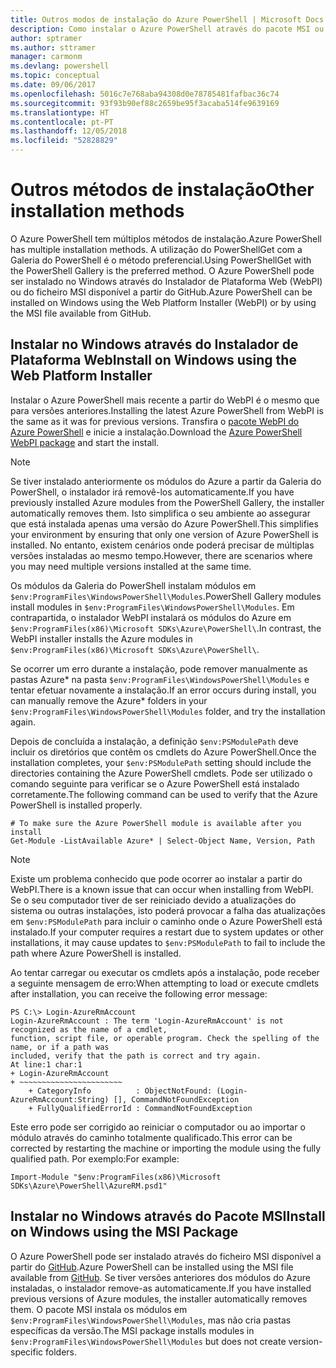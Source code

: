 ```yaml
---
title: Outros modos de instalação do Azure PowerShell | Microsoft Docs
description: Como instalar o Azure PowerShell através do pacote MSI ou do Instalador de Plataforma Web.
author: sptramer
ms.author: sttramer
manager: carmonm
ms.devlang: powershell
ms.topic: conceptual
ms.date: 09/06/2017
ms.openlocfilehash: 5016c7e768aba94308d0e78785481fafbac36c74
ms.sourcegitcommit: 93f93b90ef88c2659be95f3acaba514fe9639169
ms.translationtype: HT
ms.contentlocale: pt-PT
ms.lasthandoff: 12/05/2018
ms.locfileid: "52828829"
---
```

# <a name="other-installation-methods"></a><span data-ttu-id="1fcea-103">Outros métodos de instalação</span><span class="sxs-lookup"><span data-stu-id="1fcea-103">Other installation methods</span></span>

<span data-ttu-id="1fcea-104">O Azure PowerShell tem múltiplos métodos de instalação.</span><span class="sxs-lookup"><span data-stu-id="1fcea-104">Azure PowerShell has multiple installation methods.</span></span> <span data-ttu-id="1fcea-105">A utilização do PowerShellGet com a Galeria do PowerShell é o método preferencial.</span><span class="sxs-lookup"><span data-stu-id="1fcea-105">Using PowerShellGet with the PowerShell Gallery is the preferred method.</span></span> <span data-ttu-id="1fcea-106">O Azure PowerShell pode ser instalado no Windows através do Instalador de Plataforma Web (WebPI) ou do ficheiro MSI disponível a partir do GitHub.</span><span class="sxs-lookup"><span data-stu-id="1fcea-106">Azure PowerShell can be installed on Windows using the Web Platform Installer (WebPI) or by using the MSI file available from GitHub.</span></span>

## <a name="install-on-windows-using-the-web-platform-installer"></a><span data-ttu-id="1fcea-107">Instalar no Windows através do Instalador de Plataforma Web</span><span class="sxs-lookup"><span data-stu-id="1fcea-107">Install on Windows using the Web Platform Installer</span></span>

<span data-ttu-id="1fcea-108">Instalar o Azure PowerShell mais recente a partir do WebPI é o mesmo que para versões anteriores.</span><span class="sxs-lookup"><span data-stu-id="1fcea-108">Installing the latest Azure PowerShell from WebPI is the same as it was for previous versions.</span></span>
<span data-ttu-id="1fcea-109">Transfira o [pacote WebPI do Azure PowerShell](http://aka.ms/webpi-azps) e inicie a instalação.</span><span class="sxs-lookup"><span data-stu-id="1fcea-109">Download the [Azure PowerShell WebPI package](http://aka.ms/webpi-azps) and start the install.</span></span>

> [!NOTE]
> <span data-ttu-id="1fcea-110">Se tiver instalado anteriormente os módulos do Azure a partir da Galeria do PowerShell, o instalador irá removê-los automaticamente.</span><span class="sxs-lookup"><span data-stu-id="1fcea-110">If you have previously installed Azure modules from the PowerShell Gallery, the installer automatically removes them.</span></span> <span data-ttu-id="1fcea-111">Isto simplifica o seu ambiente ao assegurar que está instalada apenas uma versão do Azure PowerShell.</span><span class="sxs-lookup"><span data-stu-id="1fcea-111">This simplifies your environment by ensuring that only one version of Azure PowerShell is installed.</span></span> <span data-ttu-id="1fcea-112">No entanto, existem cenários onde poderá precisar de múltiplas versões instaladas ao mesmo tempo.</span><span class="sxs-lookup"><span data-stu-id="1fcea-112">However, there are scenarios where you may need multiple versions installed at the same time.</span></span>
>
> <span data-ttu-id="1fcea-113">Os módulos da Galeria do PowerShell instalam módulos em `$env:ProgramFiles\WindowsPowerShell\Modules`.</span><span class="sxs-lookup"><span data-stu-id="1fcea-113">PowerShell Gallery modules install modules in `$env:ProgramFiles\WindowsPowerShell\Modules`.</span></span> <span data-ttu-id="1fcea-114">Em contrapartida, o instalador WebPI instalará os módulos do Azure em `$env:ProgramFiles(x86)\Microsoft SDKs\Azure\PowerShell\`.</span><span class="sxs-lookup"><span data-stu-id="1fcea-114">In contrast, the WebPI installer installs the Azure modules in `$env:ProgramFiles(x86)\Microsoft SDKs\Azure\PowerShell\`.</span></span>
>
> <span data-ttu-id="1fcea-115">Se ocorrer um erro durante a instalação, pode remover manualmente as pastas Azure\* na pasta `$env:ProgramFiles\WindowsPowerShell\Modules` e tentar efetuar novamente a instalação.</span><span class="sxs-lookup"><span data-stu-id="1fcea-115">If an error occurs during install, you can manually remove the Azure\* folders in your `$env:ProgramFiles\WindowsPowerShell\Modules` folder, and try the installation again.</span></span>

<span data-ttu-id="1fcea-116">Depois de concluída a instalação, a definição `$env:PSModulePath` deve incluir os diretórios que contêm os cmdlets do Azure PowerShell.</span><span class="sxs-lookup"><span data-stu-id="1fcea-116">Once the installation completes, your `$env:PSModulePath` setting should include the directories containing the Azure PowerShell cmdlets.</span></span> <span data-ttu-id="1fcea-117">Pode ser utilizado o comando seguinte para verificar se o Azure PowerShell está instalado corretamente.</span><span class="sxs-lookup"><span data-stu-id="1fcea-117">The following command can be used to verify that the Azure PowerShell is installed properly.</span></span>

```powershell-interactive
# To make sure the Azure PowerShell module is available after you install
Get-Module -ListAvailable Azure* | Select-Object Name, Version, Path
```

> [!NOTE]
> <span data-ttu-id="1fcea-118">Existe um problema conhecido que pode ocorrer ao instalar a partir do WebPI.</span><span class="sxs-lookup"><span data-stu-id="1fcea-118">There is a known issue that can occur when installing from WebPI.</span></span> <span data-ttu-id="1fcea-119">Se o seu computador tiver de ser reiniciado devido a atualizações do sistema ou outras instalações, isto poderá provocar a falha das atualizações em `$env:PSModulePath` para incluir o caminho onde o Azure PowerShell está instalado.</span><span class="sxs-lookup"><span data-stu-id="1fcea-119">If your computer requires a restart due to system updates or other installations, it may cause updates to `$env:PSModulePath` to fail to include the path where Azure PowerShell is installed.</span></span>

<span data-ttu-id="1fcea-120">Ao tentar carregar ou executar os cmdlets após a instalação, pode receber a seguinte mensagem de erro:</span><span class="sxs-lookup"><span data-stu-id="1fcea-120">When attempting to load or execute cmdlets after installation, you can receive the following error message:</span></span>

```output
PS C:\> Login-AzureRmAccount
Login-AzureRmAccount : The term 'Login-AzureRmAccount' is not recognized as the name of a cmdlet,
function, script file, or operable program. Check the spelling of the name, or if a path was
included, verify that the path is correct and try again.
At line:1 char:1
+ Login-AzureRmAccount
+ ~~~~~~~~~~~~~~~~~~~~~~~
    + CategoryInfo          : ObjectNotFound: (Login-AzureRmAccount:String) [], CommandNotFoundException
    + FullyQualifiedErrorId : CommandNotFoundException
```

<span data-ttu-id="1fcea-121">Este erro pode ser corrigido ao reiniciar o computador ou ao importar o módulo através do caminho totalmente qualificado.</span><span class="sxs-lookup"><span data-stu-id="1fcea-121">This error can be corrected by restarting the machine or importing the module using the fully qualified path.</span></span> <span data-ttu-id="1fcea-122">Por exemplo:</span><span class="sxs-lookup"><span data-stu-id="1fcea-122">For example:</span></span>

```powershell-interactive
Import-Module "$env:ProgramFiles(x86)\Microsoft SDKs\Azure\PowerShell\AzureRM.psd1"
```

## <a name="install-on-windows-using-the-msi-package"></a><span data-ttu-id="1fcea-123">Instalar no Windows através do Pacote MSI</span><span class="sxs-lookup"><span data-stu-id="1fcea-123">Install on Windows using the MSI Package</span></span>

<span data-ttu-id="1fcea-124">O Azure PowerShell pode ser instalado através do ficheiro MSI disponível a partir do [GitHub](https://github.com/Azure/azure-powershell/releases/latest).</span><span class="sxs-lookup"><span data-stu-id="1fcea-124">Azure PowerShell can be installed using the MSI file available from [GitHub](https://github.com/Azure/azure-powershell/releases/latest).</span></span> <span data-ttu-id="1fcea-125">Se tiver versões anteriores dos módulos do Azure instaladas, o instalador remove-as automaticamente.</span><span class="sxs-lookup"><span data-stu-id="1fcea-125">If you have installed previous versions of Azure modules, the installer automatically removes them.</span></span> <span data-ttu-id="1fcea-126">O pacote MSI instala os módulos em `$env:ProgramFiles\WindowsPowerShell\Modules`, mas não cria pastas específicas da versão.</span><span class="sxs-lookup"><span data-stu-id="1fcea-126">The MSI package installs modules in `$env:ProgramFiles\WindowsPowerShell\Modules` but does not create version-specific folders.</span></span>

